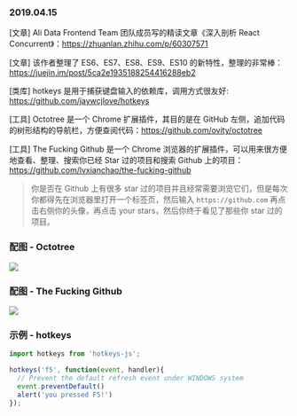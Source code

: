 ### 2019.04.15

[文章] Ali Data Frontend Team 团队成员写的精读文章《深入剖析 React Concurrent》：<https://zhuanlan.zhihu.com/p/60307571>

[文章] 该作者整理了 ES6、ES7、ES8、ES9、ES10 的新特性，整理的非常棒：<https://juejin.im/post/5ca2e1935188254416288eb2>

[类库] hotkeys 是用于捕获键盘输入的依赖库，调用方式很友好: <https://github.com/jaywcjlove/hotkeys>

[工具] Octotree 是一个 Chrome 扩展插件，其目的是在 GitHub 左侧，追加代码的树形结构的导航栏，方便查阅代码：<https://github.com/ovity/octotree>

[工具] The Fucking Github 是一个 Chrome 浏览器的扩展插件，可以用来很方便地查看、整理、搜索你已经 Star 过的项目和搜索 Github 上的项目：<https://github.com/lvxianchao/the-fucking-github>
> 你是否在 Github 上有很多 star 过的项目并且经常需要浏览它们，但是每次你都得先在浏览器里打开一个标签页，然后输入 `https://github.com` 再点击右侧你的头像，再点击 your stars，然后你终于看见了那些你 star 过的项目。

### 配图 - Octotree
![](https://ws1.sinaimg.cn/large/62bfa70bly1g2335mf2yrj20wu0hkq6e.jpg)

### 配图 - The Fucking Github
![](https://ws1.sinaimg.cn/large/62bfa70bly1g2339kujgwj22xw1yg45v.jpg)

### 示例 - hotkeys
```js
import hotkeys from 'hotkeys-js';

hotkeys('f5', function(event, handler){
  // Prevent the default refresh event under WINDOWS system
  event.preventDefault() 
  alert('you pressed F5!') 
});
```
